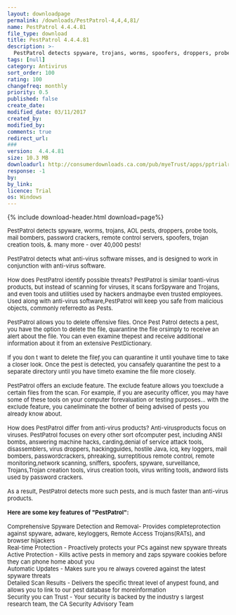 ```yaml
---
layout: downloadpage
permalink: /downloads/PestPatrol-4,4,4,81/
name: PestPatrol 4.4.4.81
file_type: download
title: PestPatrol 4.4.4.81
description: >-
  PestPatrol detects spyware, trojans, worms, spoofers, droppers, probe tools, mail bombers,etc
tags: [null]
category: Antivirus
sort_order: 100
rating: 100
changefreq: monthly
priority: 0.5
published: false
create_date: 
modified_date: 03/11/2017
created_by: 
modified_by: 
comments: true
redirect_url: 
### 
version:  4.4.4.81
size: 10.3 MB
downloadurl: http://consumerdownloads.ca.com/pub/myeTrust/apps/pptrialr8.exe
response: -1
by: 
by_link: 
licence: Trial 
os: Windows
---
```


{% include download-header.html download=page%}

<p style="fix-download-text !important">
<p><font size="2"><p>PestPatrol detects spyware, worms, trojans, AOL pests, droppers, probe tools, mail bombers, password crackers, remote control servers</a>, spoofers, trojan creation tools, &amp;. many more - over 40,000 pests!<br />
<br />
PestPatrol detects what anti-virus software misses, and is designed to work in conjunction with anti-virus software.<br />
<br />
How does PestPatrol identify possible threats? PestPatrol is similar toanti-virus products, but instead of scanning for viruses, it scans forSpyware and Trojans, and even tools and utilities used by hackers andmaybe even trusted employees. Used along with anti-virus software,PestPatrol will keep you safe from malicious objects, commonly referredto as Pests. <br />
<br />
PestPatrol allows you to delete offensive files. Once Pest Patrol detects a pest, you have the option to delete the file, quarantine the file orsimply to receive an alert about the file. You can even examine thepest and receive additional information about it from an extensive PestDictionary.<br />
<br />
If you don t want to delete the fileƒ.you can quarantine it until youhave time to take a closer look. Once the pest is detected, you cansafely quarantine the pest to a separate directory until you have timeto examine the file more closely.<br />
<br />
PestPatrol offers an exclude feature. The exclude feature allows you toexclude a certain files from the scan. For example, if you are asecurity officer, you may have some of these tools on your computer forevaluation or testing purposes... with the exclude feature, you caneliminate the bother of being advised of pests you already know about.<br />
<br />
How does PestPatrol differ from anti-virus products? Anti-virusproducts focus on viruses. PestPatrol focuses on every other sort ofcomputer pest, including ANSI bombs, answering machine hacks, carding,denial of service attack tools, disassemblers, virus droppers, hackingguides, hostile Java, icq, key loggers, mail bombers, passwordcrackers, phreaking, surreptitious remote control, remote monitoring,network scanning, sniffers, spoofers, spyware, surveillance, Trojans,Trojan creation tools, virus creation tools, virus writing tools, andword lists used by password crackers. <br />
<br />
As a result, PestPatrol detects more such pests, and is much faster than anti-virus products.<br />
<br />
<span><strong>Here are some key features of "PestPatrol":</strong></span><br />
<br />
Comprehensive Spyware Detection and Removal- Provides completeprotection against spyware, adware, keyloggers, Remote Access Trojans(RATs), and browser hijackers <br />
Real-time Protection - Proactively protects your PCs against new spyware threats <br />
Active Protection - Kills active pests in memory</a> and zaps spyware cookies before they can phone home about you <br />
Automatic Updates - Makes sure you re always covered against the latest spyware threats <br />
Detailed Scan Results - Delivers the specific threat level of anypest found, and allows you to link to our pest database for moreinformation <br />
Security you can Trust - Your security is backed by the industry s largest research team, the CA Security Advisory Team</p></p></p>
